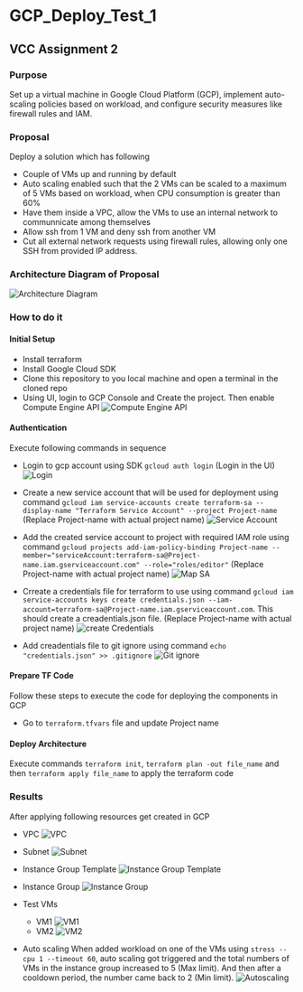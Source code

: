 # GCP_Deploy_Test_1

## VCC Assignment 2

### Purpose

Set up a virtual machine in Google Cloud Platform (GCP), implement auto-scaling policies based on workload, and configure security measures like firewall rules and IAM.

### Proposal

Deploy a solution which has following

- Couple of VMs up and running by default
- Auto scaling enabled such that the 2 VMs can be scaled to a maximum of 5 VMs based on workload, when CPU consumption is greater than 60%
- Have them inside a VPC, allow the VMs to use an internal network to communnicate among themselves
- Allow ssh from 1 VM and deny ssh from another VM
- Cut all external network requests using firewall rules, allowing only one SSH from provided IP address.

### Architecture Diagram of Proposal

![Architecture Diagram](./images/architecture_diagram.jpg "Architecture Diagram")

### How to do it

#### Initial Setup

- Install terraform
- Install Google Cloud SDK
- Clone this repository to you local machine and open a terminal in the cloned repo
- Using UI, login to GCP Console and Create the project. Then enable Compute Engine API
  ![Compute Engine API](./images/compute_engine_api.jpg)

#### Authentication

Execute following commands in sequence

- Login to gcp account using SDK
  `gcloud auth login` (Login in the UI)
  ![Login](./images/google_auth_login.jpg)
- Create a new service account that will be used for deployment using command `gcloud iam service-accounts create terraform-sa --display-name "Terraform Service Account" --project Project-name` (Replace Project-name with actual project name)
  ![Service Account](./images/sa.jpg)
- Add the created service account to project with required IAM role using command `gcloud projects add-iam-policy-binding Project-name --member="serviceAccount:terraform-sa@Project-name.iam.gserviceaccount.com" --role="roles/editor"` (Replace Project-name with actual project name)
  ![Map SA](./images/map_sa_project.jpg)
- Crreate a credentials file for terraform to use using command `gcloud iam service-accounts keys create credentials.json --iam-account=terraform-sa@Project-name.iam.gserviceaccount.com`. This should create a creadentials.json file. (Replace Project-name with actual project name)
  ![create Credentials](./images/create_creds.jpg)

- Add creadentials file to git ignore using command `echo "credentials.json" >> .gitignore`
  ![Git ignore](./images/gitignore.jpg)

#### Prepare TF Code

Follow these steps to execute the code for deploying the components in GCP

- Go to `terraform.tfvars` file and update Project name

#### Deploy Architecture

Execute commands `terraform init`, `terraform plan -out file_name` and then `terraform apply file_name` to apply the terraform code

### Results

After applying following resources get created in GCP

- VPC
  ![VPC](./images/vpc.jpg)
- Subnet
  ![Subnet](./images/subnet.jpg)
- Instance Group Template
  ![Instance Group Template](./images/igt.jpg)
- Instance Group
  ![Instance Group](./images/ig.jpg)
- Test VMs

  - VM1
    ![VM1](./images/vm1.jpg)
  - VM2
    ![VM2](./images/vm2.jpg)

- Auto scaling
  When added workload on one of the VMs using `stress --cpu 1 --timeout 60`, auto scaling got triggered and the total numbers of VMs in the instance group increased to 5 (Max limit). And then after a cooldown period, the number came back to 2 (Min limit).
  ![Autoscaling](./images/autoscaling.jpg)
